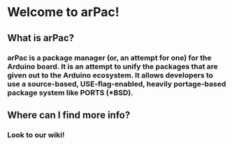 <h1>
Welcome to arPac!
</h1>
<h2>
What is arPac?
</h2>
<h3>
arPac is a package manager (or, an attempt for one) for the Arduino board. It is an attempt to unify the packages that are given out to the Arduino ecosystem. It allows developers to use a source-based, USE-flag-enabled, heavily portage-based package system like PORTS (*BSD).
</h3>
<h2>
Where can I find more info?
</h2>
<h3>
Look to our wiki!
</h3>
